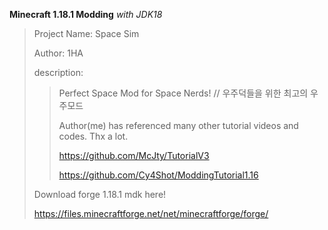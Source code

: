 **Minecraft 1.18.1 Modding**
*with JDK18*

>Project Name: Space Sim
>
>Author: 1HA
>
>description:
>>Perfect Space Mod for Space Nerds! // 우주덕들을 위한 최고의 우주모드
>>
>>Author(me) has referenced many other tutorial videos and codes. Thx a lot.
>>
>>https://github.com/McJty/TutorialV3
>>
>>https://github.com/Cy4Shot/ModdingTutorial1.16
>
>Download forge 1.18.1 mdk here!
>
>https://files.minecraftforge.net/net/minecraftforge/forge/
